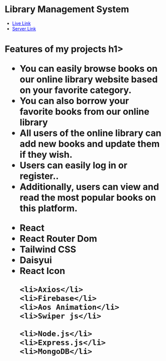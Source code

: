 
<h1>Library Management System</h1>

<ul>
    <li> <a style="color: blue;" href="https://stalwart-taffy-26a749.netlify.app/" class="blue-link">Live Link</a></li>
    <li><a style="color: blue;" href="https://github.com/Md-Abdur-Razzak/online-library-server" class="blue-link">Server Link</a></li></li>
</ul>

<h1>Features of my projects h1>
<ul>
    <li>You can easily browse books on our online library website based on your favorite category.</li>
    <li>You can also borrow your favorite books from our online library</li>
    <li>All users of the online library can add new books and update them if they wish.</li>
    <li>Users can easily log in or register..</li>
    <li>Additionally, users can view and read the most popular books on this platform.</li>
</ul>

<ul>
     <li>React</li>
    <li>React Router Dom</li>
    <li>Tailwind CSS</li>
    <li>Daisyui</li>
    <li>React Icon</li>

    <li>Axios</li>
    <li>Firebase</li>
    <li>Aos Animation</li>
    <li>Swiper js</li>
  
    <li>Node.js</li>
    <li>Express.js</li>
    <li>MongoDB</li>
    
</ul>
